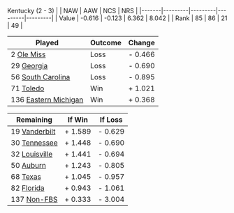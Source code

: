 Kentucky (2 - 3)
|       |   NAW   |   AAW   |   NCS   |   NRS   |
|-------|---------|---------|---------|---------|
| Value |  -0.616 |  -0.123 |   6.362 |   8.042 |
| Rank  |      85 |      86 |      21 |      49 |

| Played                    | Outcome    |  Change  |
|---------------------------|------------|----------|
|   2 [Ole Miss              ](OleMiss.md)| Loss       | -  0.466 |
|  29 [Georgia               ](Georgia.md)| Loss       | -  0.690 |
|  56 [South Carolina        ](SouthCarolina.md)| Loss       | -  0.895 |
|  71 [Toledo                ](Toledo.md)| Win        | +  1.021 |
| 136 [Eastern Michigan      ](EasternMichigan.md)| Win        | +  0.368 |

| Remaining                 |  If Win  |  If Loss |
|---------------------------|----------|----------|
|  19 [Vanderbilt            ](Vanderbilt.md)| +  1.589 | -  0.629 |
|  30 [Tennessee             ](Tennessee.md)| +  1.448 | -  0.690 |
|  32 [Louisville            ](Louisville.md)| +  1.441 | -  0.694 |
|  50 [Auburn                ](Auburn.md)| +  1.243 | -  0.805 |
|  68 [Texas                 ](Texas.md)| +  1.045 | -  0.957 |
|  82 [Florida               ](Florida.md)| +  0.943 | -  1.061 |
| 137 [Non-FBS               ](NonFBS.md)| +  0.333 | -  3.004 |

